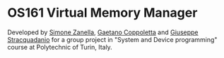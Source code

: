 # OS161 Virtual Memory Manager
Developed by [Simone Zanella](https://github.com/Simone99), [Gaetano Coppoletta](https://github.com/Tano-Coppoletta) and [Giuseppe Stracquadanio](https://github.com/pestrstr) for a group project in "System and Device programming" course at Polytechnic of Turin, Italy.
